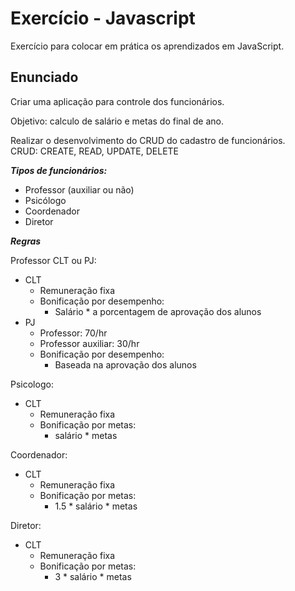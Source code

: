 # Exercício - Javascript
Exercício para colocar em prática os aprendizados em JavaScript.
 
## Enunciado
Criar uma aplicação para controle dos funcionários.

Objetivo: calculo de salário e metas do final de ano.

Realizar o desenvolvimento do CRUD do cadastro de funcionários.  
CRUD: CREATE, READ, UPDATE, DELETE

***Tipos de funcionários:***

- Professor (auxiliar ou não)
- Psicólogo
- Coordenador
- Diretor

***Regras***

Professor CLT ou PJ:  
- CLT
  - Remuneração fixa
  - Bonificação por desempenho:
    - Salário * a porcentagem de aprovação dos alunos
- PJ
  - Professor: 70/hr
  - Professor auxiliar: 30/hr
  - Bonificação por desempenho:
    - Baseada na aprovação dos alunos

Psicologo:  
- CLT
  - Remuneração fixa
  - Bonificação por metas:
    - salário * metas

Coordenador:  
- CLT
  - Remuneração fixa
  - Bonificação por metas:
    - 1.5 * salário * metas

Diretor:  
- CLT
  - Remuneração fixa
  - Bonificação por metas:
    - 3 * salário * metas